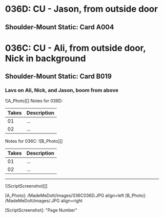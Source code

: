 # 036D: CU - Jason, from outside door
## Shoulder-Mount Static: Card A004

# 036C: CU - Ali, from outside door, Nick in background
## Shoulder-Mount Static: Card B019

### Lavs on Ali, Nick, and Jason, boom from above

![A_Photo][]
Notes for 036D: 

| Takes | Description |
|:---|:----|
| 01 | ... |
| 02 | ... |

Notes for 036C: 
![B_Photo][]

| Takes | Description |
|:---|:----|
| 01 | ... |
| 02 | ... |

----

![ScriptScreenshot][]


[A_Photo]:  /MadeMeDoIt/images/036C036D.JPG align=left
[B_Photo]:  /MadeMeDoIt/images/.JPG align=right

[ScriptScreenshot]: "Page Number"
